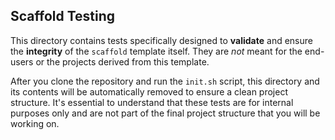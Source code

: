 ## Scaffold Testing

This directory contains tests specifically designed to **validate** and ensure
the **integrity** of the `scaffold` template itself. They are _not_ meant for
the end-users or the projects derived from this template.

After you clone the repository and run the `init.sh` script, this directory and
its contents will be automatically removed to ensure a clean project structure.
It's essential to understand that these tests are for internal purposes only and
are not part of the final project structure that you will be working on.
